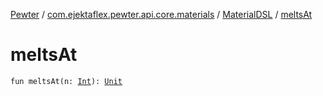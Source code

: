 [Pewter](../../index.md) / [com.ejektaflex.pewter.api.core.materials](../index.md) / [MaterialDSL](index.md) / [meltsAt](./melts-at.md)

# meltsAt

`fun meltsAt(n: `[`Int`](https://kotlinlang.org/api/latest/jvm/stdlib/kotlin/-int/index.html)`): `[`Unit`](https://kotlinlang.org/api/latest/jvm/stdlib/kotlin/-unit/index.html)